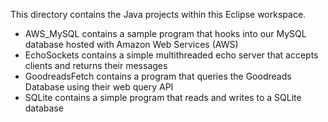 This directory contains the Java projects within this Eclipse workspace.
- AWS_MySQL contains a sample program that hooks into our MySQL database hosted with Amazon Web Services (AWS)
- EchoSockets contains a simple multithreaded echo server that accepts clients and returns their messages
- GoodreadsFetch contains a program that queries the Goodreads Database using their web query API
- SQLite contains a simple program that reads and writes to a SQLite database